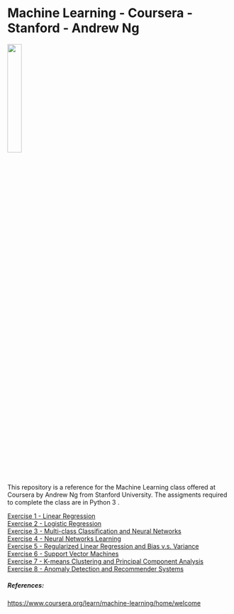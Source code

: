 # Machine Learning - Coursera - Stanford - Andrew Ng

<IMG src='https://coursera.s3.amazonaws.com/topics/ml/large-icon.png?auto=format&dpr=1&h=256&w=256&fit=fill&bg=FFF' width=25% height=25%><P>
This repository is a reference for the Machine Learning class offered at Coursera by Andrew Ng from Stanford University. 
The assigments required to complete the class are in Python 3 .<P>


<A href='http://nbviewer.ipython.org/github/vivimarani/ml-coursera-stanford/...'>Exercise 1 - Linear Regression</A><BR>
<A href='http://nbviewer.ipython.org/github/vivimarani/ml-coursera-stanford/...'>Exercise 2 - Logistic Regression</A><BR>
<A href='http://nbviewer.ipython.org/github/vivimarani/ml-coursera-stanford/...'>Exercise 3 - Multi-class Classification and Neural Networks</A><BR>
<A href='http://nbviewer.ipython.org/github/vivimarani/ml-coursera-stanford/...'>Exercise 4 - Neural Networks Learning</A><BR>
<A href='http://nbviewer.ipython.org/github/vivimarani/ml-coursera-stanford/...'>Exercise 5 - Regularized Linear Regression and Bias v.s. Variance</A><BR>
<A href='http://nbviewer.ipython.org/github/vivimarani/ml-coursera-stanford/...'>Exercise 6 - Support Vector Machines</A><BR>
<A href='http://nbviewer.ipython.org/github/vivimarani/ml-coursera-stanford/...'>Exercise 7 - K-means Clustering and Principal Component Analysis</A><BR>
<A href='http://nbviewer.ipython.org/github/vivimarani/ml-coursera-stanford/...'>Exercise 8 - Anomaly Detection and Recommender Systems</A><BR>


##### References:
https://www.coursera.org/learn/machine-learning/home/welcome
